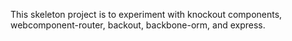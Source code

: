 This skeleton project is to experiment with knockout components, webcomponent-router, backout, backbone-orm, and express.